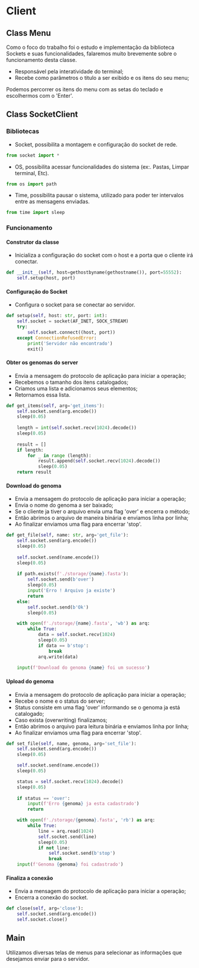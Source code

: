 # Client

## Class Menu
Como o foco do trabalho foi o estudo e implementação da biblioteca Sockets e suas funcionalidades, falaremos muito brevemente sobre o funcionamento desta classe.

- Responsável pela interatividade do terminal;
- Recebe como parâmetros o titulo a ser exibido e os itens do seu menu;

Podemos percorrer os itens do menu com as setas do teclado e escolhermos com o 'Enter'.

## Class SocketClient

### Bibliotecas

- Socket, possibilita a montagem e configuração do socket de rede.
```py
from socket import *
```

- OS, possibilita acessar funcionalidades do sistema (ex:. Pastas, Limpar terminal, Etc).
```py
from os import path
```

- Time, possibilita pausar o sistema, utilizado para poder ter intervalos entre as mensagens enviadas.
```py
from time import sleep
```

### Funcionamento

#### Construtor da classe

- Inicializa a configuração do socket com o host e a porta que o cliente irá conectar.

```py
def __init__(self, host=gethostbyname(gethostname()), port=55552):
    self.setup(host, port)
```

#### Configuração do Socket

- Configura o socket para se conectar ao servidor.

```py
def setup(self, host: str, port: int):
    self.socket = socket(AF_INET, SOCK_STREAM)
    try:
        self.socket.connect((host, port))
    except ConnectionRefusedError:
        print('Servidor não encontrado')
        exit()
```

#### Obter os genomas do server

- Envia a mensagem do protocolo de aplicação para iniciar a operação;
- Recebemos o tamanho dos itens catalogados;
- Criamos uma lista e adicionamos seus elementos;
- Retornamos essa lista.

```py
def get_items(self, arg='get_items'):
    self.socket.send(arg.encode())
    sleep(0.05)
    
    length = int(self.socket.recv(1024).decode())
    sleep(0.05)
    
    result = []
    if length:
        for _ in range (length):
            result.append(self.socket.recv(1024).decode())
            sleep(0.05)
    return result
```

#### Download do genoma

- Envia a mensagem do protocolo de aplicação para iniciar a operação;
- Envia o nome do genoma a ser baixado;
- Se o cliente ja tiver o arquivo envia uma flag 'over' e encerra o método;
- Então abrimos o arquivo de maneira binária e enviamos linha por linha;
- Ao finalizar enviamos uma flag para encerrar 'stop'.

```py
def get_file(self, name: str, arg='get_file'):
    self.socket.send(arg.encode())
    sleep(0.05)
    
    self.socket.send(name.encode())
    sleep(0.05)
    
    if path.exists(f'./storage/{name}.fasta'):
        self.socket.send(b'over')
        sleep(0.05)
        input('Erro ! Arquivo ja existe')
        return
    else:
        self.socket.send(b'Ok')
        sleep(0.05)

    with open(f'./storage/{name}.fasta', 'wb') as arq:    
        while True:
            data = self.socket.recv(1024)
            sleep(0.05)
            if data == b'stop':
                break
            arq.write(data)
            
    input(f'Download do genoma {name} foi um sucesso')
```

#### Upload do genoma

- Envia a mensagem do protocolo de aplicação para iniciar a operação;
- Recebe o nome e o status do server;
- Status consiste em uma flag 'over' informando se o genoma ja está catalogado;
- Caso exista (overwriting) finalizamos;
- Então abrimos o arquivo para leitura binária e enviamos linha por linha;
- Ao finalizar enviamos uma flag para encerrar 'stop'.

```py
def set_file(self, name, genoma, arg='set_file'):
    self.socket.send(arg.encode())
    sleep(0.05)

    self.socket.send(name.encode())
    sleep(0.05)

    status = self.socket.recv(1024).decode()
    sleep(0.05)
    
    if status == 'over':
        input(f'Erro {genoma} ja esta cadastrado')
        return

    with open(f'./storage/{genoma}.fasta', 'rb') as arq:
        while True:
            line = arq.read(1024)
            self.socket.send(line)
            sleep(0.05)
            if not line:
                self.socket.send(b'stop')
                break
    input(f'Genoma {genoma} foi cadastrado')
```

#### Finaliza a conexão

- Envia a mensagem do protocolo de aplicação para iniciar a operação;
- Encerra a conexão do socket.

```py
def close(self, arg='close'):
    self.socket.send(arg.encode())
    self.socket.close()
```

## Main

Utilizamos diversas telas de menus para selecionar as informações que desejamos enviar para o servidor.